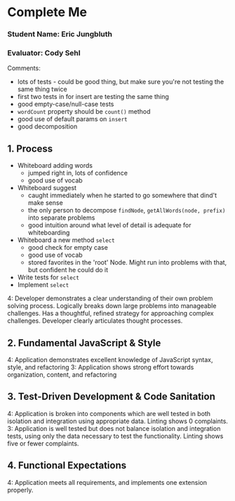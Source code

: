 # Complete Me
### Student Name: Eric Jungbluth
### Evaluator: Cody Sehl

Comments:
* lots of tests - could be good thing, but make sure you're not testing the same thing twice
* first two tests in for insert are testing the same thing
* good empty-case/null-case tests
* `wordCount` property should be `count()` method
* good use of default params on `insert`
* good decomposition

## 1. Process

- Whiteboard adding words
  - jumped right in, lots of confidence
  - good use of vocab
- Whiteboard suggest
  - caught immediately when he started to go somewhere that dind't make sense
  - the only person to decompose `findNode`, `getAllWords(node, prefix)` into separate problems
  - good intuition around what level of detail is adequate for whiteboarding
- Whiteboard a new method `select`
  - good check for empty case
  - good use of vocab
  - stored favorites in the 'root' Node. Might run into problems with that, but confident he could do it
- Write tests for `select`
- Implement `select`

4: Developer demonstrates a clear understanding of their own problem solving process. Logically breaks down large problems into manageable challenges. Has a thoughtful, refined strategy for approaching complex challenges. Developer clearly articulates thought processes.

## 2. Fundamental JavaScript & Style

4: Application demonstrates excellent knowledge of JavaScript syntax, style, and refactoring
3: Application shows strong effort towards organization, content, and refactoring

## 3. Test-Driven Development & Code Sanitation

4: Application is broken into components which are well tested in both isolation and integration using appropriate data. Linting shows 0 complaints.
3: Application is well tested but does not balance isolation and integration tests, using only the data necessary to test the functionality. Linting shows five or fewer complaints.

## 4. Functional Expectations

4: Application meets all requirements, and implements one extension properly.
